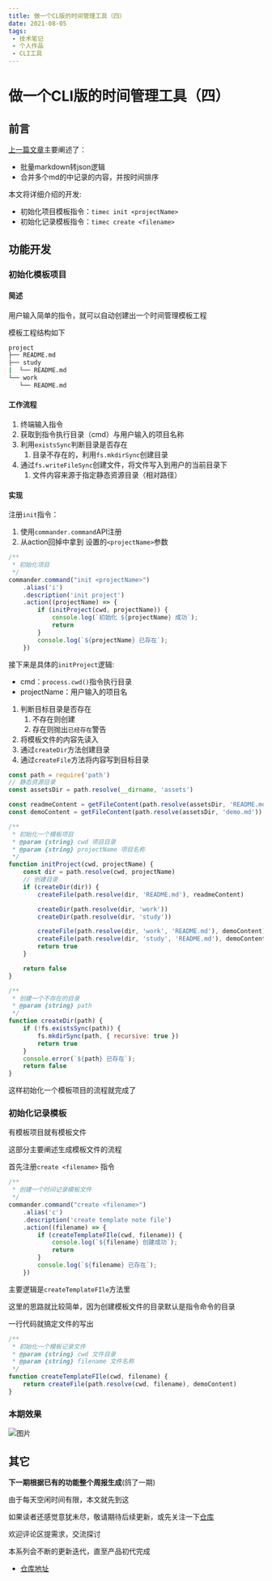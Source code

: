 ```yaml
---
title: 做一个CL版的时间管理工具（四）
date: 2021-08-05
tags:
 - 技术笔记
 - 个人作品
 - CLI工具
---
```

# 做一个CLI版的时间管理工具（四）

## 前言
[上一篇文章](./time-tools-3.md)主要阐述了：
* 批量markdown转json逻辑
* 合并多个md的中记录的内容，并按时间排序

本文将详细介绍的开发:
* 初始化项目模板指令：`timec init <projectName>`
* 初始化记录模板指令：`timec create <filename>`

## 功能开发
### 初始化模板项目
#### 简述
用户输入简单的指令，就可以自动创建出一个时间管理模板工程

模板工程结构如下
```sh
project
├── README.md
├── study
|  └── README.md
└── work
   └── README.md
```

#### 工作流程
1. 终端输入指令
2. 获取到指令执行目录（cmd）与用户输入的项目名称
3. 利用`existsSync`判断目录是否存在
   1. 目录不存在的，利用`fs.mkdirSync`创建目录
4. 通过`fs.writeFileSync`创建文件，将文件写入到用户的当前目录下
   1. 文件内容来源于指定静态资源目录（相对路径）

#### 实现
注册`init`指令：
1. 使用`commander.command`API注册
2. 从action回掉中拿到 设置的`<projectName>`参数
```js
/**
 * 初始化项目
 */
commander.command("init <projectName>")
    .alias('i')
    .description('init project')
    .action((projectName) => {
        if (initProject(cwd, projectName)) {
            console.log(`初始化 ${projectName} 成功`);
            return
        }
        console.log(`${projectName} 已存在`);
    })
```
接下来是具体的`initProject`逻辑:
* cmd：`process.cwd()`指令执行目录
* projectName：用户输入的项目名

1. 判断目标目录是否存在
   1. 不存在则创建
   2. 存在则抛出`已经存在`警告
2. 将模板文件的内容先读入
3. 通过`createDir`方法创建目录
4. 通过`createFile`方法将内容写到目标目录


```js
const path = require('path')
// 静态资源目录
const assetsDir = path.resolve(__dirname, 'assets')

const readmeContent = getFileContent(path.resolve(assetsDir, 'README.md'))
const demoContent = getFileContent(path.resolve(assetsDir, 'demo.md'))

/**
 * 初始化一个模板项目
 * @param {string} cwd 项目目录
 * @param {string} projectName 项目名称
 */
function initProject(cwd, projectName) {
    const dir = path.resolve(cwd, projectName)
    // 创建目录
    if (createDir(dir)) {
        createFile(path.resolve(dir, 'README.md'), readmeContent)

        createDir(path.resolve(dir, 'work'))
        createDir(path.resolve(dir, 'study'))

        createFile(path.resolve(dir, 'work', 'README.md'), demoContent)
        createFile(path.resolve(dir, 'study', 'README.md'), demoContent)
        return true
    }

    return false
}

/**
 * 创建一个不存在的目录
 * @param {string} path 
 */
function createDir(path) {
    if (!fs.existsSync(path)) {
        fs.mkdirSync(path, { recursive: true })
        return true
    }
    console.error(`${path} 已存在`);
    return false
}
```

这样初始化一个模板项目的流程就完成了

### 初始化记录模板
有模板项目就有模板文件

这部分主要阐述生成模板文件的流程

首先注册`create <filename>` 指令
```js
/**
 * 创建一个时间记录模板文件
 */
commander.command("create <filename>")
    .alias('c')
    .description('create template note file')
    .action((filename) => {
        if (createTemplateFIle(cwd, filename)) {
            console.log(`${filename} 创建成功`);
            return
        }
        console.log(`${filename} 已存在`);
    })
```
主要逻辑是`createTemplateFIle`方法里

这里的思路就比较简单，因为创建模板文件的目录默认是指令命令的目录

一行代码就搞定文件的写出
```js
/**
 * 初始化一个模板记录文件
 * @param {string} cwd 文件目录
 * @param {string} filename 文件名称
 */
function createTemplateFIle(cwd, filename) {
    return createFile(path.resolve(cwd, filename), demoContent)
}
```

### 本期效果
![图片](https://img.cdn.sugarat.top/mdImg/MTYyODE3NDI1NTI1Mg==timec4.gif)

## 其它
**下一期根据已有的功能整个周报生成**(鸽了一期)

由于每天空闲时间有限，本文就先到这

如果读者还感觉意犹未尽，敬请期待后续更新，或先关注一下[仓库](https://github.com/ATQQ/time-control)

欢迎评论区提需求，交流探讨

本系列会不断的更新迭代，直至产品初代完成

* [仓库地址](https://github.com/ATQQ/time-control)

<comment/>